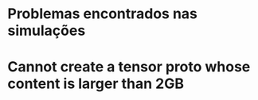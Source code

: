 <h1>Problemas encontrados nas simulações<h1>

<b>Cannot create a tensor proto whose content is larger than 2GB</b>

